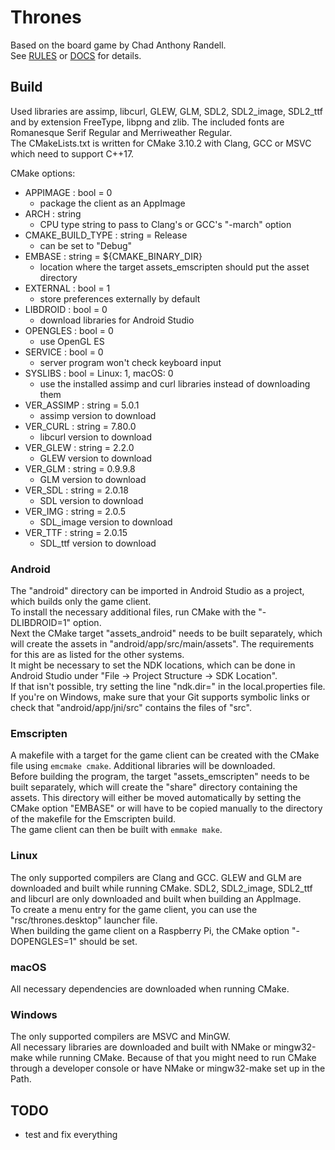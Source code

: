 # Thrones  
Based on the board game by Chad Anthony Randell.  
See [RULES](doc/rules.html) or [DOCS](doc/docs.html) for details.  

## Build  
Used libraries are assimp, libcurl, GLEW, GLM, SDL2, SDL2_image, SDL2_ttf and by extension FreeType, libpng and zlib. The included fonts are Romanesque Serif Regular and Merriweather Regular.  
The CMakeLists.txt is written for CMake 3.10.2 with Clang, GCC or MSVC which need to support C++17.  

CMake options:  
- APPIMAGE : bool = 0  
  - package the client as an AppImage  
- ARCH : string  
  - CPU type string to pass to Clang's or GCC's "-march" option  
- CMAKE_BUILD_TYPE : string = Release  
  - can be set to "Debug"  
- EMBASE : string = ${CMAKE_BINARY_DIR}  
  - location where the target assets_emscripten should put the asset directory  
- EXTERNAL : bool = 1  
  - store preferences externally by default  
- LIBDROID : bool = 0  
  - download libraries for Android Studio  
- OPENGLES : bool = 0  
  - use OpenGL ES  
- SERVICE : bool = 0  
  - server program won't check keyboard input  
- SYSLIBS : bool = Linux: 1, macOS: 0  
  - use the installed assimp and curl libraries instead of downloading them  
- VER_ASSIMP : string = 5.0.1  
  - assimp version to download  
- VER_CURL : string = 7.80.0  
  - libcurl version to download  
- VER_GLEW : string = 2.2.0  
  - GLEW version to download  
- VER_GLM : string = 0.9.9.8  
  - GLM version to download  
- VER_SDL : string = 2.0.18  
  - SDL version to download  
- VER_IMG : string = 2.0.5  
  - SDL_image version to download  
- VER_TTF : string = 2.0.15  
  - SDL_ttf version to download  

### Android  
The "android" directory can be imported in Android Studio as a project, which builds only the game client.  
To install the necessary additional files, run CMake with the "-DLIBDROID=1" option.  
Next the CMake target "assets_android" needs to be built separately, which will create the assets in "android/app/src/main/assets". The requirements for this are as listed for the other systems.  
It might be necessary to set the NDK locations, which can be done in Android Studio under "File -> Project Structure -> SDK Location".  
If that isn't possible, try setting the line "ndk.dir=<path>" in the local.properties file.  
If you're on Windows, make sure that your Git supports symbolic links or check that "android/app/jni/src" contains the files of "src".  

### Emscripten  
A makefile with a target for the game client can be created with the CMake file using ```emcmake cmake```. Additional libraries will be downloaded.  
Before building the program, the target "assets_emscripten" needs to be built separately, which will create the "share" directory containing the assets. This directory will either be moved automatically by setting the CMake option "EMBASE" or will have to be copied manually to the directory of the makefile for the Emscripten build.  
The game client can then be built with ```emmake make```.  

### Linux  
The only supported compilers are Clang and GCC.
GLEW and GLM are downloaded and built while running CMake. SDL2, SDL2_image, SDL2_ttf and libcurl are only downloaded and built when building an AppImage.  
To create a menu entry for the game client, you can use the "rsc/thrones.desktop" launcher file.  
When building the game client on a Raspberry Pi, the CMake option "-DOPENGLES=1" should be set.  

### macOS  
All necessary dependencies are downloaded when running CMake.  

### Windows  
The only supported compilers are MSVC and MinGW.  
All necessary libraries are downloaded and built with NMake or mingw32-make while running CMake. Because of that you might need to run CMake through a developer console or have NMake or mingw32-make set up in the Path.  

## TODO  
- test and fix everything  
